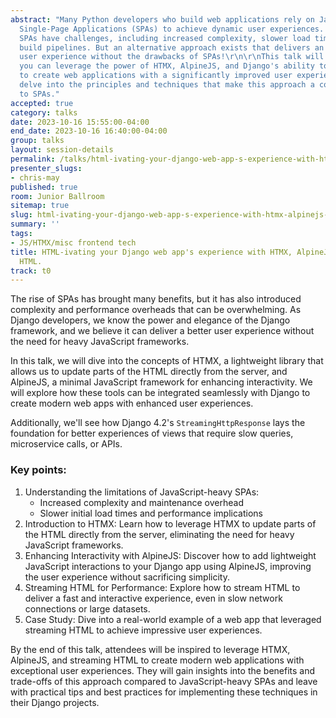 ```yaml
---
abstract: "Many Python developers who build web applications rely on JavaScript-heavy
  Single-Page Applications (SPAs) to achieve dynamic user experiences. However, these
  SPAs have challenges, including increased complexity, slower load times, and complicated
  build pipelines. But an alternative approach exists that delivers an exceptional
  user experience without the drawbacks of SPAs!\r\n\r\nThis talk will explore how
  you can leverage the power of HTMX, AlpineJS, and Django's ability to stream HTML
  to create web applications with a significantly improved user experience. We will
  delve into the principles and techniques that make this approach a compelling alternative
  to SPAs."
accepted: true
category: talks
date: 2023-10-16 15:55:00-04:00
end_date: 2023-10-16 16:40:00-04:00
group: talks
layout: session-details
permalink: /talks/html-ivating-your-django-web-app-s-experience-with-htmx-alpinejs-and-streaming-html/
presenter_slugs:
- chris-may
published: true
room: Junior Ballroom
sitemap: true
slug: html-ivating-your-django-web-app-s-experience-with-htmx-alpinejs-and-streaming-html
summary: ''
tags:
- JS/HTMX/misc frontend tech
title: HTML-ivating your Django web app's experience with HTMX, AlpineJS, and streaming
  HTML.
track: t0
---
```


The rise of SPAs has brought many benefits, but it has also introduced complexity and performance overheads that can be overwhelming. As Django developers, we know the power and elegance of the Django framework, and we believe it can deliver a better user experience without the need for heavy JavaScript frameworks.

In this talk, we will dive into the concepts of HTMX, a lightweight library that allows us to update parts of the HTML directly from the server, and AlpineJS, a minimal JavaScript framework for enhancing interactivity. We will explore how these tools can be integrated seamlessly with Django to create modern web apps with enhanced user experiences.

Additionally, we'll see how Django 4.2's `StreamingHttpResponse` lays the foundation for better experiences of views that require slow queries, microservice calls, or APIs.

### Key points:
1. Understanding the limitations of JavaScript-heavy SPAs:
   - Increased complexity and maintenance overhead
   - Slower initial load times and performance implications
2. Introduction to HTMX: Learn how to leverage HTMX to update parts of the HTML directly from the server, eliminating the need for heavy JavaScript frameworks.
3. Enhancing Interactivity with AlpineJS: Discover how to add lightweight JavaScript interactions to your Django app using AlpineJS, improving the user experience without sacrificing simplicity.
4. Streaming HTML for Performance: Explore how to stream HTML to deliver a fast and interactive experience, even in slow network connections or large datasets.
5. Case Study: Dive into a real-world example of a web app that leveraged streaming HTML to achieve impressive user experiences.

By the end of this talk, attendees will be inspired to leverage HTMX, AlpineJS, and streaming HTML to create modern web applications with exceptional user experiences. They will gain insights into the benefits and trade-offs of this approach compared to JavaScript-heavy SPAs and leave with practical tips and best practices for implementing these techniques in their Django projects.

